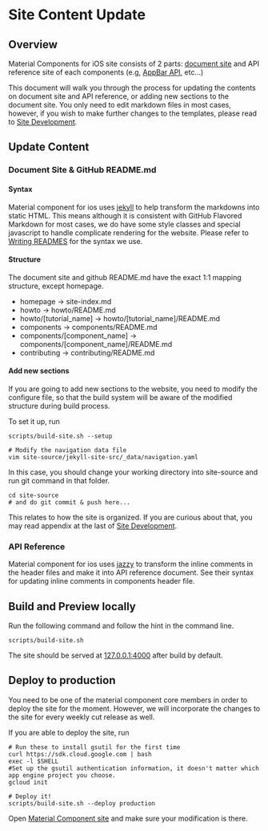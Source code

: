 # Site Content Update

## Overview
Material Components for iOS site consists of 2 parts: [document site](https://material-ext.appspot.com/mdc-ios-preview/) and API reference site of each components (e.g, [AppBar API](https://material-ext.appspot.com/mdc-ios-preview/components/AppBar/apidocs/Classes/MDCAppBarContainerViewController.html), etc...)

This document will walk you through the process for updating the contents on document site and API reference, or adding new sections to the document site. You only need to edit markdown files in most cases, however, if you wish to make further changes to the templates, please read to [Site Development](./site_development.md).


## Update Content

### Document Site & GitHub README.md

#### Syntax

Material component for ios uses [jekyll](https://jekyllrb.com/) to help transform the markdowns into static HTML. This means although it is consistent with GitHub Flavored Markdown for most cases, we do have some style classes and special javascript to handle complicate rendering for the website. Please refer to [Writing READMES](./writing_readmes.md) for the syntax we use.

#### Structure

The document site and github README.md have the exact 1:1 mapping structure, except homepage.

- homepage -> site-index.md
- howto -> howto/README.md
- howto/[tutorial_name] -> howto/[tutorial_name]/README.md
- components -> components/README.md
- components/[component_name] -> components/[component_name]/README.md
- contributing -> contributing/README.md

#### Add new sections

If you are going to add new sections to the website, you need to modify the configure file, so that the build system will be aware of the modified structure during build process.

To set it up, run

```
scripts/build-site.sh --setup

# Modify the navigation data file
vim site-source/jekyll-site-src/_data/navigation.yaml
```

In this case, you should change your working directory into site-source and run git command in that folder.

```
cd site-source
# and do git commit & push here...
```

This relates to how the site is organized. If you are curious about that, you may read appendix at the last of [Site Development](./site_development.md).

### API Reference

Material component for ios uses [jazzy](https://github.com/realm/jazzy) to transform the inline comments in the header files and make it into API reference document. See their syntax for updating inline comments in components header file.

## Build and Preview locally

Run the following command and follow the hint in the command line.

    scripts/build-site.sh

The site should be served at [127.0.0.1:4000](http://127.0.0.1:4000) after build by default.

## Deploy to production

You need to be one of the material component core members in order to deploy the site for the moment. However, we will incorporate the changes to the site for every weekly cut release as well.

If you are able to deploy the site, run

```
# Run these to install gsutil for the first time
curl https://sdk.cloud.google.com | bash
exec -l $SHELL
#Set up the gsutil authentication information, it doesn't matter which app engine project you choose.
gcloud init

# Deploy it!
scripts/build-site.sh --deploy production
```

Open [Material Component site](https://material-ext.appspot.com/mdc-ios-preview) and make sure your modification is there.
